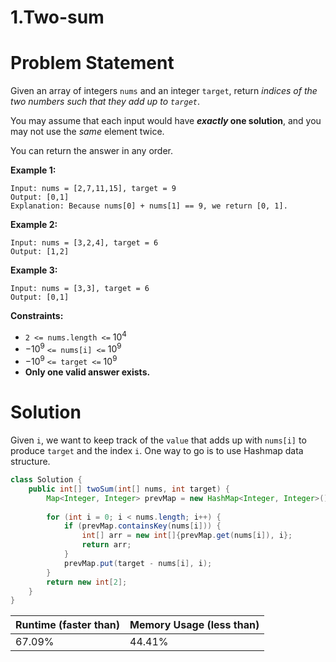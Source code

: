 # 1.Two-sum

# Problem Statement

Given an array of integers `nums` and an integer `target`, return *indices of the two numbers such that they add up to `target`*.

You may assume that each input would have ***exactly* one solution**, and you may not use the *same* element twice.

You can return the answer in any order.

**Example 1:**

```other
Input: nums = [2,7,11,15], target = 9
Output: [0,1]
Explanation: Because nums[0] + nums[1] == 9, we return [0, 1].
```

**Example 2:**

```other
Input: nums = [3,2,4], target = 6
Output: [1,2]
```

**Example 3:**

```other
Input: nums = [3,3], target = 6
Output: [0,1]
```

**Constraints:**

- `2 <= nums.length <=` $10^4$
- $-10 ^ 9$ `<= nums[i] <=` $10 ^ 9$
- $-10 ^ 9$ `<= target <=` $10 ^ 9$
- **Only one valid answer exists.**

# Solution

Given `i`, we want to keep track of the `value` that adds up with `nums[i]` to produce `target` and the index `i`. One way to go is to use Hashmap data structure.

```java
class Solution {
    public int[] twoSum(int[] nums, int target) {
        Map<Integer, Integer> prevMap = new HashMap<Integer, Integer>();
        
        for (int i = 0; i < nums.length; i++) {
            if (prevMap.containsKey(nums[i])) {
                int[] arr = new int[]{prevMap.get(nums[i]), i};
                return arr;
            }
            prevMap.put(target - nums[i], i);
        }
        return new int[2];
    }
}
```

| **Runtime (faster than)** | **Memory Usage (less than)** |
| ------------------------- | ---------------------------- |
| 67.09%                    | 44.41%                       |

